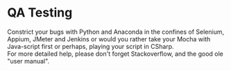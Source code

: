 # QA Testing
Constrict your bugs with Python and Anaconda in the confines of Selenium, Appium, JMeter and Jenkins
or would you rather take your Mocha with Java-script first or perhaps, playing your script in CSharp.  
For more detailed help, please don't forget Stackoverflow, and the good ole "user manual".

